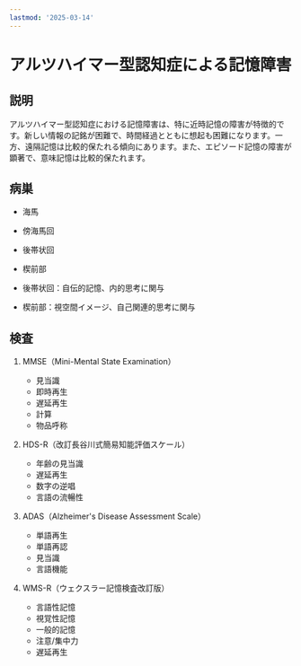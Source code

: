 ```yaml
---
lastmod: '2025-03-14'
---
```


# アルツハイマー型認知症による記憶障害

## 説明
アルツハイマー型認知症における記憶障害は、特に近時記憶の障害が特徴的です。新しい情報の記銘が困難で、時間経過とともに想起も困難になります。一方、遠隔記憶は比較的保たれる傾向にあります。また、エピソード記憶の障害が顕著で、意味記憶は比較的保たれます。

## 病巣

- 海馬
- 傍海馬回
- 後帯状回
- 楔前部

- 後帯状回：自伝的記憶、内的思考に関与
- 楔前部：視空間イメージ、自己関連的思考に関与

## 検査
1. MMSE（Mini-Mental State Examination）
   - 見当識
   - 即時再生
   - 遅延再生
   - 計算
   - 物品呼称

2. HDS-R（改訂長谷川式簡易知能評価スケール）
   - 年齢の見当識
   - 遅延再生
   - 数字の逆唱
   - 言語の流暢性

3. ADAS（Alzheimer's Disease Assessment Scale）
   - 単語再生
   - 単語再認
   - 見当識
   - 言語機能

4. WMS-R（ウェクスラー記憶検査改訂版）
   - 言語性記憶
   - 視覚性記憶
   - 一般的記憶
   - 注意/集中力
   - 遅延再生 
